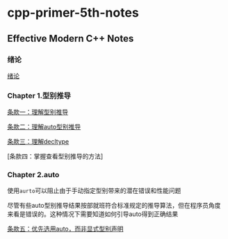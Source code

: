 # cpp-primer-5th-notes

## Effective Modern C++ Notes

### 绪论

[绪论](https://github.com/sy4b/Cpp-Notes/blob/main/Effective%20C%2B%2B%20Note/Chapter%200.%20绪论.md)

### Chapter 1.型别推导

[条款一：理解型别推导](https://github.com/sy4b/Cpp-Notes/blob/main/Effective%20C%2B%2B%20Note/Rule%231%20型别推导.md)

[条款二：理解auto型别推导](https://github.com/sy4b/Cpp-Notes/blob/main/Effective%20C%2B%2B%20Note/Rule%232%20理解auto型别推导.md)

[条款三：理解decltype](https://github.com/sy4b/Cpp-Notes/blob/main/Effective%20C%2B%2B%20Note/Rule%233%20理解decltype.md)

[条款四：掌握查看型别推导的方法]

### Chapter 2.auto

使用`aurto`可以阻止由于手动指定型别带来的潜在错误和性能问题

尽管有些auto型别推导结果按部就班符合标准规定的推导算法，但在程序员角度来看是错误的。这种情况下需要知道如何引导auto得到正确结果

[条款五：优先选用auto，而非显式型别声明](https://github.com/sy4b/Cpp-Notes/blob/main/Effective%20C%2B%2B%20Note/Rule%235%20优先选用auto，而非显式型别声明.md)
